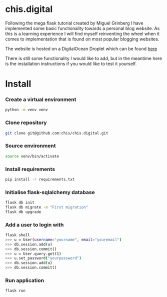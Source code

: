 # chis.digital
Following the mega flask tutorial created by Miguel Grinberg I have implemented some basic functionality towards a personal blog website. As this is a learning experience I will find myself reinventing the wheel when it comes to implementation that is found on most popular blogging websites.

The website is hosted on a DigitalOcean Droplet which can be found [here](https://chis.digital)

There is still some functionality I would like to add, but in the meantime here is the installation instructions if you would like to test it yourself.

# Install

### Create a virtual environment
```bash
python -m venv venv
```
### Clone repository
```bash
git clone git@github.com:chis/chis.digital.git
```
### Source environment
```bash
source venv/bin/activate
```
### Install requirements
```bash
pip install -r requirements.txt
```
### Initialise flask-sqlalchemy database
```bash
flask db init
flask db migrate -m "First migration"
flask db upgrade
```
### Add a user to login with
```bash
flask shell
>>> u = User(username="yourname", email="youremail")
>>> db.session.add(u)
>>> db.session.commit()
>>> u = User.query.get(1)
>>> u.set_password("yourpassword")
>>> db.session.add(u)
>>> db.session.commit()
```
### Run application
```bash
flask run
```
